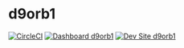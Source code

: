 # d9orb1

[![CircleCI](https://circleci.com/gh/stevector/d9orb1.svg?style=shield)](https://circleci.com/gh/stevector/d9orb1)
[![Dashboard d9orb1](https://img.shields.io/badge/dashboard-d9orb1-yellow.svg)](https://dashboard.pantheon.io/sites/929546b2-ee38-49d8-b196-ecf9985710c1#dev/code)
[![Dev Site d9orb1](https://img.shields.io/badge/site-d9orb1-blue.svg)](http://dev-d9orb1.pantheonsite.io/)